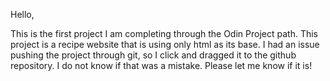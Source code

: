Hello,

This is the first project I am completing through the Odin Project path. 
This project is a recipe website that is using only html as its base.
I had an issue pushing the project through git, so I click and dragged it to the github repository. 
I do not know if that was a mistake. 
Please let me know if it is!
